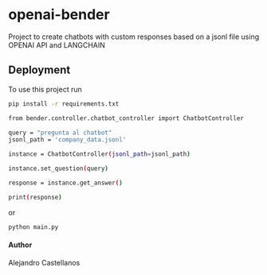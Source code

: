 
# openai-bender

Project to create chatbots with custom responses based on a jsonl file using OPENAI API and LANGCHAIN



## Deployment

To use this project run

```bash
pip install -r requirements.txt
```

```bash
from bender.controller.chatbot_controller import ChatbotController

query = "pregunta al chatbot"
jsonl_path = 'company_data.jsonl'

instance = ChatbotController(jsonl_path=jsonl_path)

instance.set_question(query)

response = instance.get_answer()

print(response)

```

or


```bash
python main.py

```


#### Author
Alejandro Castellanos
